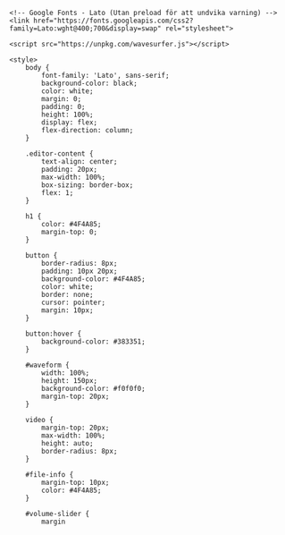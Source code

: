 <!DOCTYPE html>
<html lang="en">
<head>
    <meta charset="UTF-8">
    <meta name="viewport" content="width=device-width, initial-scale=1.0">
    <title>File Editor</title>
    
    <!-- Google Fonts - Lato (Utan preload för att undvika varning) -->
    <link href="https://fonts.googleapis.com/css2?family=Lato:wght@400;700&display=swap" rel="stylesheet">
    
    <script src="https://unpkg.com/wavesurfer.js"></script>

    <style>
        body {
            font-family: 'Lato', sans-serif;
            background-color: black;
            color: white;
            margin: 0;
            padding: 0;
            height: 100%;
            display: flex;
            flex-direction: column;
        }

        .editor-content {
            text-align: center;
            padding: 20px;
            max-width: 100%;
            box-sizing: border-box;
            flex: 1;
        }

        h1 {
            color: #4F4A85;
            margin-top: 0;
        }

        button {
            border-radius: 8px;
            padding: 10px 20px;
            background-color: #4F4A85;
            color: white;
            border: none;
            cursor: pointer;
            margin: 10px;
        }

        button:hover {
            background-color: #383351;
        }

        #waveform {
            width: 100%;
            height: 150px;
            background-color: #f0f0f0;
            margin-top: 20px;
        }

        video {
            margin-top: 20px;
            max-width: 100%;
            height: auto;
            border-radius: 8px;
        }

        #file-info {
            margin-top: 10px;
            color: #4F4A85;
        }

        #volume-slider {
            margin
